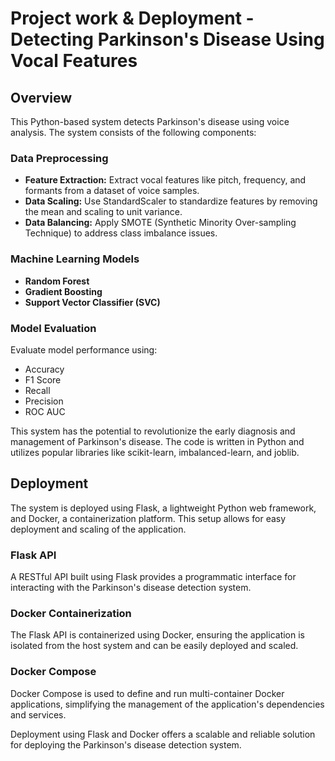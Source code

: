 # Project work & Deployment - Detecting Parkinson's Disease Using Vocal Features

## Overview

This Python-based system detects Parkinson's disease using voice analysis. The system consists of the following components:

### Data Preprocessing
- **Feature Extraction:** Extract vocal features like pitch, frequency, and formants from a dataset of voice samples.
- **Data Scaling:** Use StandardScaler to standardize features by removing the mean and scaling to unit variance.
- **Data Balancing:** Apply SMOTE (Synthetic Minority Over-sampling Technique) to address class imbalance issues.

### Machine Learning Models
- **Random Forest**
- **Gradient Boosting**
- **Support Vector Classifier (SVC)**

### Model Evaluation
Evaluate model performance using:
- Accuracy
- F1 Score
- Recall
- Precision
- ROC AUC

This system has the potential to revolutionize the early diagnosis and management of Parkinson's disease. The code is written in Python and utilizes popular libraries like scikit-learn, imbalanced-learn, and joblib.

## Deployment

The system is deployed using Flask, a lightweight Python web framework, and Docker, a containerization platform. This setup allows for easy deployment and scaling of the application.

### Flask API
A RESTful API built using Flask provides a programmatic interface for interacting with the Parkinson's disease detection system.

### Docker Containerization
The Flask API is containerized using Docker, ensuring the application is isolated from the host system and can be easily deployed and scaled.

### Docker Compose
Docker Compose is used to define and run multi-container Docker applications, simplifying the management of the application's dependencies and services.

Deployment using Flask and Docker offers a scalable and reliable solution for deploying the Parkinson's disease detection system.
